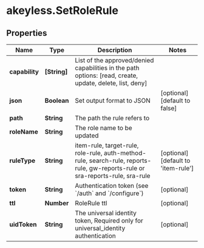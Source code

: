 # akeyless.SetRoleRule

## Properties

Name | Type | Description | Notes
------------ | ------------- | ------------- | -------------
**capability** | **[String]** | List of the approved/denied capabilities in the path options: [read, create, update, delete, list, deny] | 
**json** | **Boolean** | Set output format to JSON | [optional] [default to false]
**path** | **String** | The path the rule refers to | 
**roleName** | **String** | The role name to be updated | 
**ruleType** | **String** | item-rule, target-rule, role-rule, auth-method-rule, search-rule, reports-rule, gw-reports-rule or sra-reports-rule, sra-rule | [optional] [default to &#39;item-rule&#39;]
**token** | **String** | Authentication token (see &#x60;/auth&#x60; and &#x60;/configure&#x60;) | [optional] 
**ttl** | **Number** | RoleRule ttl | [optional] 
**uidToken** | **String** | The universal identity token, Required only for universal_identity authentication | [optional] 



